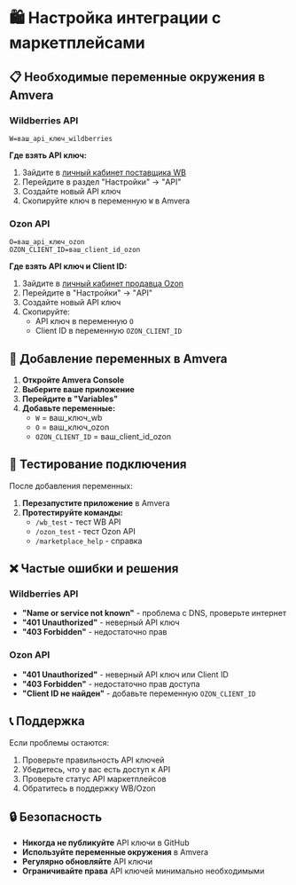# 🛍️ Настройка интеграции с маркетплейсами

## 📋 Необходимые переменные окружения в Amvera

### Wildberries API
```
W=ваш_api_ключ_wildberries
```

**Где взять API ключ:**
1. Зайдите в [личный кабинет поставщика WB](https://suppliers.wildberries.ru/)
2. Перейдите в раздел "Настройки" → "API"
3. Создайте новый API ключ
4. Скопируйте ключ в переменную `W` в Amvera

### Ozon API
```
O=ваш_api_ключ_ozon
OZON_CLIENT_ID=ваш_client_id_ozon
```

**Где взять API ключ и Client ID:**
1. Зайдите в [личный кабинет продавца Ozon](https://seller.ozon.ru/)
2. Перейдите в "Настройки" → "API"
3. Создайте новый API ключ
4. Скопируйте:
   - API ключ в переменную `O`
   - Client ID в переменную `OZON_CLIENT_ID`

## 🔧 Добавление переменных в Amvera

1. **Откройте Amvera Console**
2. **Выберите ваше приложение**
3. **Перейдите в "Variables"**
4. **Добавьте переменные:**
   - `W` = ваш_ключ_wb
   - `O` = ваш_ключ_ozon  
   - `OZON_CLIENT_ID` = ваш_client_id_ozon

## 🧪 Тестирование подключения

После добавления переменных:

1. **Перезапустите приложение** в Amvera
2. **Протестируйте команды:**
   - `/wb_test` - тест WB API
   - `/ozon_test` - тест Ozon API
   - `/marketplace_help` - справка

## ❌ Частые ошибки и решения

### Wildberries API
- **"Name or service not known"** - проблема с DNS, проверьте интернет
- **"401 Unauthorized"** - неверный API ключ
- **"403 Forbidden"** - недостаточно прав

### Ozon API  
- **"401 Unauthorized"** - неверный API ключ или Client ID
- **"403 Forbidden"** - недостаточно прав доступа
- **"Client ID не найден"** - добавьте переменную `OZON_CLIENT_ID`

## 📞 Поддержка

Если проблемы остаются:
1. Проверьте правильность API ключей
2. Убедитесь, что у вас есть доступ к API
3. Проверьте статус API маркетплейсов
4. Обратитесь в поддержку WB/Ozon

## 🔒 Безопасность

- **Никогда не публикуйте** API ключи в GitHub
- **Используйте переменные окружения** в Amvera
- **Регулярно обновляйте** API ключи
- **Ограничивайте права** API ключей минимально необходимыми
